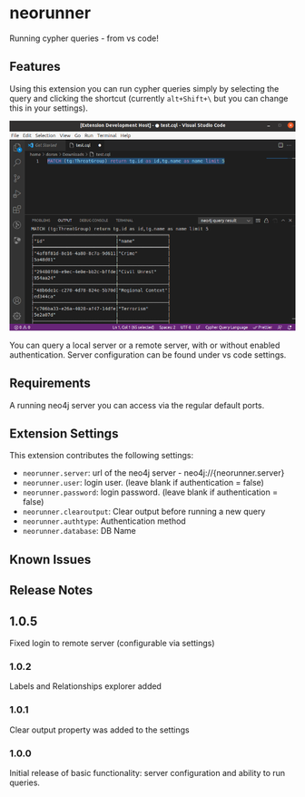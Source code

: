 # neorunner

Running cypher queries - from vs code!

## Features

Using this extension you can run cypher queries simply by selecting the query and clicking the shortcut (currently `alt+Shift+\` but you can change this in your settings).

![alt text](https://github.com/cxt9/neorunner/blob/main/resources/neorunner-screenshot-1.png?raw=true)

You can query a local server or a remote server, with or without enabled authentication. Server configuration can be found under vs code settings.

## Requirements

A running neo4j server you can access via the regular default ports.

## Extension Settings

This extension contributes the following settings:

- `neorunner.server`: url of the neo4j server - neo4j://{neorunner.server}
- `neorunner.user`: login user. (leave blank if authentication = false)
- `neorunner.password`: login password. (leave blank if authentication = false)
- `neorunner.clearoutput`: Clear output before running a new query
- `neorunner.authtype`: Authentication method
- `neorunner.database`: DB Name

## Known Issues

## Release Notes

## 1.0.5

Fixed login to remote server (configurable via settings)

### 1.0.2

Labels and Relationships explorer added

### 1.0.1

Clear output property was added to the settings

### 1.0.0

Initial release of basic functionality: server configuration and ability to run queries.

